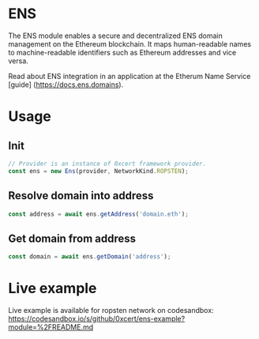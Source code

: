# ENS

The ENS module enables a secure and decentralized ENS domain management on the Ethereum blockchain. 
It maps human-readable names to machine-readable identifiers such as Ethereum addresses and vice versa. 

Read about ENS integration in an application at the Etherum Name Service [guide] (https://docs.ens.domains).

# Usage

## Init

```ts
// Provider is an instance of 0xcert framework provider.
const ens = new Ens(provider, NetworkKind.ROPSTEN);
```

## Resolve domain into address

```ts
const address = await ens.getAddress('domain.eth');
```

## Get domain from address

```ts
const domain = await ens.getDomain('address');
```

# Live example

Live example is available for ropsten network on codesandbox:
https://codesandbox.io/s/github/0xcert/ens-example?module=%2FREADME.md
